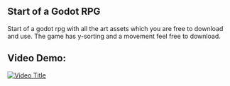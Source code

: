 ## Start of a Godot RPG
Start of a godot rpg with all the art assets which you are free to download and use. The game has y-sorting and a movement feel free to download.

## Video Demo:
[![Video Title](https://img.youtube.com/vi/5N-s9HXW8cs/0.jpg)](https://www.youtube.com/watch?v=5N-s9HXW8cs)

